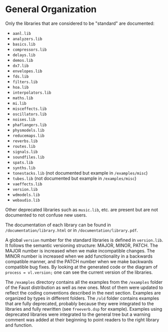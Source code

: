 # General Organization

Only the libraries that are considered to be "standard" are documented:

* `aanl.lib`
* `analyzers.lib`
* `basics.lib`
* `compressors.lib`
* `delays.lib`
* `demos.lib`
* `dx7.lib`
* `envelopes.lib`
* `fds.lib`
* `filters.lib`
* `hoa.lib`
* `interpolators.lib`
* `maths.lib`
* `mi.lib`
* `misceffects.lib`
* `oscillators.lib`
* `noises.lib`
* `phaflangers.lib`
* `physmodels.lib`
* `reducemaps.lib`
* `reverbs.lib`
* `routes.lib`
* `signals.lib`
* `soundfiles.lib`
* `spats.lib`
* `synths.lib`
* `tonestacks.lib` (not documented but example in `/examples/misc`)
* `tubes.lib` (not documented but example in `/examples/misc`)
* `vaeffects.lib`
* `version.lib`
* `wdmodels.lib`
* `webaudio.lib`


Other deprecated libraries such as `music.lib`, etc. are present but are not documented to not confuse new users.

The documentation of each library can be found in `/documentation/library.html` or in `/documentation/library.pdf`. 

A global `version` number for the standard libraries is defined in `version.lib`. 
It follows the semantic versioning structure: MAJOR, MINOR, PATCH. The MAJOR number is increased when we make incompatible changes. The MINOR number is increased when we add functionality in a backwards compatible manner, and the PATCH number when we make backwards compatible bug fixes. By looking at the generated code or the diagram of `process = vl.version;` one can see the current version of the libraries.

The `/examples` directory contains all the examples from the `/examples` folder of the Faust distribution as well as new ones. Most of them were updated to reflect the coding conventions described in the next section. Examples are organized by types in different folders. The `/old` folder contains examples that are fully deprecated, probably because they were integrated to the libraries and fully rewritten (see `freeverb.dsp` for example). Examples using deprecated libraries were integrated to the general tree but a warning comment was added at their beginning to point readers to the right library and function.
